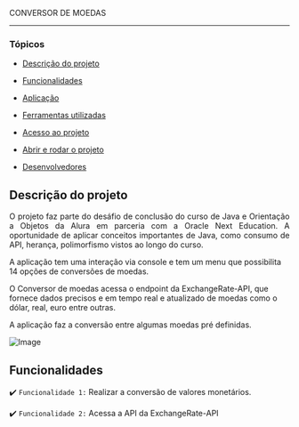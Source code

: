 CONVERSOR DE MOEDAS

<hr>

### Tópicos 

- [Descrição do projeto](#descrição-do-projeto)

- [Funcionalidades](#funcionalidades)

- [Aplicação](#aplicação)

- [Ferramentas utilizadas](#ferramentas-utilizadas)

- [Acesso ao projeto](#acesso-ao-projeto)

- [Abrir e rodar o projeto](#abrir-e-rodar-o-projeto)

- [Desenvolvedores](#desenvolvedores)

## Descrição do projeto 

<p align="justify">
O projeto faz parte do desáfio de conclusão do curso de Java e Orientação a Objetos da Alura em parceria com a Oracle Next Education. A oportunidade de aplicar conceitos importantes de Java, como consumo de API, herança, polimorfismo vistos ao longo do curso.
  
A aplicação tem uma interação via console e tem um menu que possibilita 14 opções de conversões de moedas.

O Conversor de moedas acessa o endpoint da ExchangeRate-API, que fornece dados precisos e em tempo real e atualizado de moedas como o dólar, real, euro entre outras.

A aplicação faz a conversão entre algumas moedas pré definidas.

![Image](https://github.com/user-attachments/assets/5728c566-52a6-45c8-bbd1-12deb06b38a1)
</p>

## Funcionalidades

:heavy_check_mark: `Funcionalidade 1:` Realizar a conversão de valores monetários.

:heavy_check_mark: `Funcionalidade 2:` Acessa a API da ExchangeRate-API


